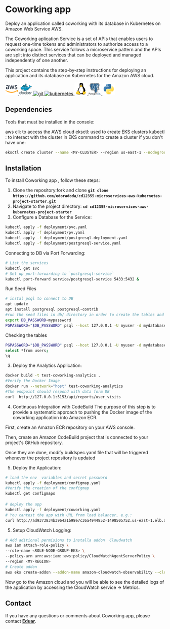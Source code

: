# Coworking app 
Deploy an application called coworking with its database in Kubernetes on Amazon Web Service AWS.

The Coworking aplication Service is a set of APIs that enables users to request one-time tokens and administrators to authorize access to a coworking space. This service follows a microservice pattern and the APIs are split into distinct services that can be deployed and managed independently of one another.

This project contains the step-by-step instructions for deploying an application and its database on Kubernetes for the Amazon AWS cloud.

<p > <a href="https://aws.amazon.com" target="_blank" rel="noreferrer"> <img src="https://raw.githubusercontent.com/devicons/devicon/master/icons/amazonwebservices/amazonwebservices-original-wordmark.svg" alt="aws" width="40" height="40"/> </a> <a href="https://www.docker.com/" target="_blank" rel="noreferrer"> <img src="https://raw.githubusercontent.com/devicons/devicon/master/icons/docker/docker-original-wordmark.svg" alt="docker" width="40" height="40"/> </a> <a href="https://git-scm.com/" target="_blank" rel="noreferrer"> <img src="https://www.vectorlogo.zone/logos/git-scm/git-scm-icon.svg" alt="git" width="40" height="40"/> </a> <a href="https://kubernetes.io" target="_blank" rel="noreferrer"> <img src="https://www.vectorlogo.zone/logos/kubernetes/kubernetes-icon.svg" alt="kubernetes" width="40" height="40"/> </a> <a href="https://www.linux.org/" target="_blank" rel="noreferrer"> <img src="https://raw.githubusercontent.com/devicons/devicon/master/icons/linux/linux-original.svg" alt="linux" width="40" height="40"/> </a> <a href="https://www.postgresql.org" target="_blank" rel="noreferrer"> <img src="https://raw.githubusercontent.com/devicons/devicon/master/icons/postgresql/postgresql-original-wordmark.svg" alt="postgresql" width="40" height="40"/> </a> <a href="https://www.python.org" target="_blank" rel="noreferrer"> <img src="https://raw.githubusercontent.com/devicons/devicon/master/icons/python/python-original.svg" alt="python" width="40" height="40"/> </a> </p>

## **Dependencies**
Tools that must be installed in the console:

aws cli: to access the AWS cloud
eksctl: used to create EKS clusters
kubectl : to interact with the cluster in EKS
command to create a cluster if you don't have one:
```bash
eksctl create cluster --name <MY-CLUSTER> --region us-east-1 --nodegroup-name starter-nodes --node-type t3.small --nodes 1 --nodes -min 1 --nodes-max 2
```

## **Installation**

To install Coworking app , follow these steps:

1. Clone the repository:fork and clone **`git clone https://github.com/edoradoda/cd12355-microservices-aws-kubernetes-project-starter.git`**
2. Navigate to the project directory: **`cd cd12355-microservices-aws-kubernetes-project-starter`**
3. Configure a Database for the Service:
```bash
kubectl apply -f deployment/pvc.yaml
kubectl apply -f deployment/pv.yaml
kubectl apply -f deployment/postgresql-deployment.yaml
kubectl apply -f deployment/postgresql-service.yaml 
```

Connecting to DB via Port Forwarding:
```bash
# List the services
kubectl get svc
# Set up port-forwarding to `postgresql-service`
kubectl port-forward service/postgresql-service 5433:5432 &
```

Run Seed Files
```bash
# instal psql to connect to DB
apt update
apt install postgresql postgresql-contrib
#run the seed files in db/ directory in order to create the tables and populate them with data.
export DB_PASSWORD=mypassword
PGPASSWORD="$DB_PASSWORD" psql --host 127.0.0.1 -U myuser -d mydatabase -p 5433 < <FILE_NAME.sql>
```
Checking the tables
```bash
PGPASSWORD="$DB_PASSWORD" psql --host 127.0.0.1 -U myuser -d mydatabase -p 5433
select *from users;
\q
```

3. Deploy the Analytics Application: 
```bash
docker build -t test-coworking-analytics .
#Verify the Docker Image
docker run --network="host" test-coworking-analytics
#The endpoint should respond with data form DB
curl  http://127.0.0.1:5153/api/reports/user_visits 
```
4. Continuous Integration with CodeBuild
The purpose of this step is to provide a systematic approach to pushing the Docker image of the coworking application into Amazon ECR.

First, create an Amazon ECR repository on your AWS console.

Then, create an Amazon CodeBuild project that is connected to your project's GitHub repository.

Once they are done, modify buildspec.yaml file that will be triggered whenever the project repository is updated

5. Deploy the Application:
```bash
# load the env  variables and secret password
kubectl apply -f deployment/configmap.yaml
#Verify the creation of the configmap
kubectl get configmaps

# deploy the app
kubectl apply -f deployment/coworking.yaml
# You cantest the app with URL from load balancer, e.g.:
curl http://ad9373834b3964a1b98e7c36a4944852-1498505752.us-east-1.elb.amazonaws.com:5153/api/reports/daily_usage
```
5. Setup CloudWatch Logging:

```bash
# Add aditional permisions to installa addon  Cloudwatch
aws iam attach-role-policy \
--role-name <ROLE-NODE-GROUP-EKS> \
--policy-arn arn:aws:iam::aws:policy/CloudWatchAgentServerPolicy \
--region <MY-REGION>
# Create addon
aws eks create-addon --addon-name amazon-cloudwatch-observability --cluster-name <MY-CLUSTER-NAME>
```
Now go to the Amazon cloud and you will be able to see the detailed logs of the application by accessing the CloudWatch service -> Metrics.

## **Contact**

If you have any questions or comments about Coworking app, please contact **[Eduar](doradoeduar@gmail.com)**.



